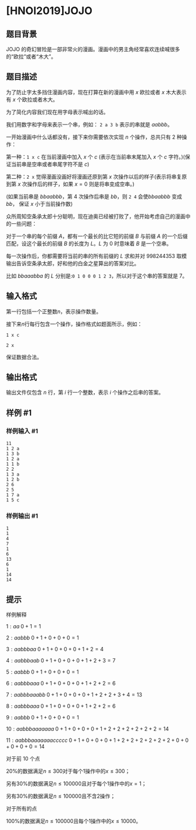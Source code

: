 # [HNOI2019]JOJO

## 题目背景

JOJO 的奇幻冒险是一部非常火的漫画。漫画中的男主角经常喜欢连续喊很多的“欧拉”或者“木大”。

## 题目描述

为了防止字太多挡住漫画内容，现在打算在新的漫画中用 $x$ 欧拉或者 $x$ 木大表示有 $x$ 个欧拉或者木大。

为了简化内容我们现在用字母表示喊出的话。

我们用数字和字母来表示一个串，例如： `2 a 3 b` 表示的串就是 $aabbb$。

一开始漫画中什么话都没有，接下来你需要依次实现 $n$ 个操作，总共只有 $2$ 种操作：

第一种：`1 x c` 在当前漫画中加入 $x$ 个 $c$ (表示在当前串末尾加入 $x$ 个 $c$ 字符。)(保证当前串是空串或者串尾字符不是 $c$)

第二种：`2 x` 觉得漫画没画好将漫画还原到第 $x$ 次操作以后的样子(表示将串复原到第 $x$ 次操作后的样子，如果 $x=0$ 则是将串变成空串。)

(如果当前串是 $bbaabbb$，第 $4$ 次操作后串是 $bb$，则 `2 4` 会使$bbaabbb$ 变成 $bb$， 保证 $x$ 小于当前操作数)

众所周知空条承太郎十分聪明，现在迪奥已经被打败了，他开始考虑自己的漫画中的一些问题：

对于一个串的每个前缀 $A$，都有一个最长的比它短的前缀 $B$ 与前缀 $A$ 的一个后缀匹配，设这个最长的前缀 $B$ 的长度为 $L$。$L$ 为 $0$ 时意味着 $B$ 是一个空串。

每一次操作后，你都需要将当前的串的所有前缀的 $L$ 求和并对 $998244353$ 取模输出告诉空条承太郎，好和他的白金之星算出的答案对比。

比如 $bbaaabba$ 的 $L$ 分别是:`0 1 0 0 0 1 2 3`，所以对于这个串的答案就是 $7$。


## 输入格式

第一行包括一个正整数$n$，表示操作数量。

接下来$n$行每行包含一个操作，操作格式如题面所示，例如：

`1 x c`

`2 x`

保证数据合法。

## 输出格式

输出文件仅包含 $n$ 行，第 $i$ 行一个整数，表示 $i$ 个操作之后串的答案。

## 样例 #1

### 样例输入 #1
```
11
1 2 a
1 3 b
1 2 a
1 1 b
2 2
1 3 a
1 2 b
2 6
2 5
1 7 a
1 5 c
```

### 样例输出 #1

```
1
1
4
7
1
6
13
6
1
14
14
```

## 提示

样例解释

$1:aa \;0+1=1$

$2:aabbb \;0+1+0+0+0=1$

$3:aabbbaa \;0+1+0+0+0+1+2=4$

$4:aabbbaab \;0+1+0+0+0+1+2+3=7$

$5:aabbb \;0+1+0+0+0=1$

$6:aabbbaaa \;0+1+0+0+0+1+2+2=6$

$7:aabbbaaabb \;0+1+0+0+0+1+2+2+3+4=13$

$8:aabbbaaa \;0+1+0+0+0+1+2+2=6$

$9:aabbb \;0+1+0+0+0=1$

$10:aabbbaaaaaaa \;0+1+0+0+0+1+2+2+2+2+2+2=14$

$11:aabbbaaaaaaaccccc \;0+1+0+0+0+1+2+2+2+2+2+2+0+0+0+0+0=14$

对于前 10 个点

20%的数据满足$n\leq 300$对于每个$1$操作中的$x\leq 300$；

另有30%的数据满足$n\leq 100000$且对于每个$1$操作中的$x=1$；

另有30%的数据满足$n\leq 100000$且不含$2$操作；

对于所有的点

100%的数据满足$n\leq 100000$且每个$1$操作中的$x\leq 10000$。
